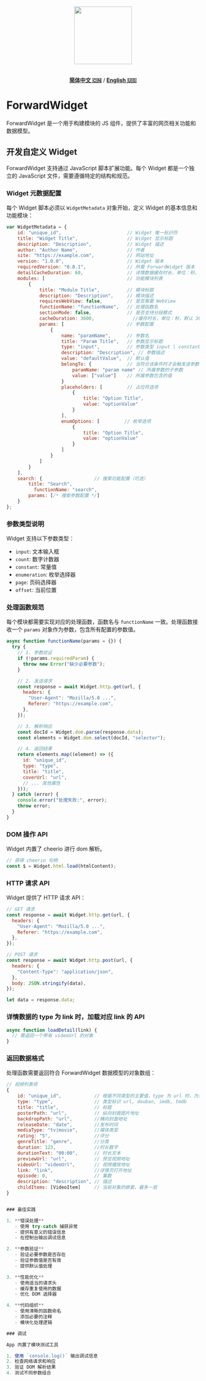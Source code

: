 <p align="center">
  <br>
  <img width="150" src="./icon.png">
  <br>
  <br>
</p>

<div align=center>
    
[**简体中文 🇨🇳**](README.md) / [**English 🇺🇸**](README_EN.md)

</div>

# ForwardWidget

ForwardWidget 是一个用于构建模块的 JS 组件，提供了丰富的网页相关功能和数据模型。

## 开发自定义 Widget

ForwardWidget 支持通过 JavaScript 脚本扩展功能。每个 Widget 都是一个独立的 JavaScript 文件，需要遵循特定的结构和规范。

### Widget 元数据配置

每个 Widget 脚本必须以 `WidgetMetadata` 对象开始，定义 Widget 的基本信息和功能模块：

```javascript
var WidgetMetadata = {
    id: "unique_id",                        // Widget 唯一标识符
    title: "Widget Title",                  // Widget 显示标题
    description: "Description",             // Widget 描述
    author: "Author Name",                  // 作者
    site: "https://example.com",            // 网站地址
    version: "1.0.0",                       // Widget 版本
    requiredVersion: "0.0.1",               // 所需 ForwardWidget 版本
    detailCacheDuration: 60,                // 详情数据缓存时长，单位：秒，默认 60 秒
    modules: [                              // 功能模块列表
        {
            title: "Module Title",          // 模块标题
            description: "Description",     // 模块描述
            requiresWebView: false,         // 是否需要 WebView
            functionName: "functionName",   // 处理函数名
            sectionMode: false,             // 是否支持分段模式
            cacheDuration: 3600,              //缓存时长，单位：秒，默认 3600 秒
            params: [                       // 参数配置
                {
                    name: "paramName",      // 参数名
                    title: "Param Title",   // 参数显示标题
                    type: "input",          // 参数类型 input | constant | enumeration | count | page | offset
                    description: "Description", // 参数描述
                    value: "defaultValue",  // 默认值
                    belongTo: {             // 当符合该条件时才会触发该参数
                        paramName: "param name" // 所属参数的子参数
                        value: ["value"]    // 所属参数包含的值
                    }
                    placeholders: [         // 占位符选项
                        {
                            title: "Option Title",
                            value: "optionValue"
                        }
                    ],
                    enumOptions: [         // 枚举选项
                        {
                            title: "Option Title",
                            value: "optionValue"
                        }
                    ]
                }
            ]
        }
    ],
    search: {                   // 搜索功能配置（可选）
        title: "Search",
          functionName: "search",
        params: [/* 搜索参数配置 */]
    }
};
```

### 参数类型说明

Widget 支持以下参数类型：

- `input`: 文本输入框
- `count`: 数字计数器
- `constant`: 常量值
- `enumeration`: 枚举选择器
- `page`: 页码选择器
- `offset`: 当前位置

### 处理函数规范

每个模块都需要实现对应的处理函数，函数名与 `functionName` 一致。处理函数接收一个 `params` 对象作为参数，包含所有配置的参数值。

```javascript
async function functionName(params = {}) {
  try {
    // 1. 参数验证
    if (!params.requiredParam) {
      throw new Error("缺少必要参数");
    }

    // 2. 发送请求
    const response = await Widget.http.get(url, {
      headers: {
        "User-Agent": "Mozilla/5.0 ...",
        Referer: "https://example.com",
      },
    });

    // 3. 解析响应
    const docId = Widget.dom.parse(response.data);
    const elements = Widget.dom.select(docId, "selector");

    // 4. 返回结果
    return elements.map((element) => ({
      id: "unique_id",
      type: "type",
      title: "title",
      coverUrl: "url",
      // ... 其他属性
    }));
  } catch (error) {
    console.error("处理失败:", error);
    throw error;
  }
}
```

### DOM 操作 API

Widget 内置了 cheerio 进行 dom 解析。

```javascript
// 获得 cheerio 句柄
const $ = Widget.html.load(htmlContent);
```

### HTTP 请求 API

Widget 提供了 HTTP 请求 API：

```javascript
// GET 请求
const response = await Widget.http.get(url, {
  headers: {
    "User-Agent": "Mozilla/5.0 ...",
    Referer: "https://example.com",
  },
});

// POST 请求
const response = await Widget.http.post(url, {
  headers: {
    "Content-Type": "application/json",
  },
  body: JSON.stringify(data),
});

let data = response.data;
```

### 详情数据的 type 为 link 时，加载对应 link 的 API

```javascript
async function loadDetail(link) {
  // 需返回一个带有 videoUrl 的对象
}
```

### 返回数据格式

处理函数需要返回符合 ForwardWidget 数据模型的对象数组：

```javascript
// 视频列表项
{
    id: "unique_id",            // 根据不同类型的主要值，type 为 url 时，为对应 url，type 为 douban、imdb、tmdb 时，id 为对应 id 值。如果为 tmdb 的 id，需要由 type.id 组成，如：tv.123 movie.234。
    type: "type",               // 类型标识 url, douban, imdb, tmdb
    title: "title",             // 标题
    posterPath: "url",          // 纵向封面图片地址
    backdropPath: "url",        //横向封面地址
    releaseDate: "date",        //发布时间
    mediaType: "tv|movie",      //媒体类型
    rating: "5",                //评分
    genreTitle: "genre",        //分类
    duration: 123,              //时长数字
    durationText: "00:00",      // 时长文本
    previewUrl: "url",          // 预览视频地址
    videoUrl: "videoUrl",       // 视频播放地址
    link: "link",               //详情页打开地址
    episode: 0,                 // 集数
    description: "description", // 描述
    childItems: [VideoItem]     // 当前对象的嵌套，最多一层
}


### 最佳实践

1. **错误处理**
   - 使用 try-catch 捕获异常
   - 提供有意义的错误信息
   - 在控制台输出调试信息

2. **参数验证**
   - 验证必要参数是否存在
   - 验证参数值是否有效
   - 提供默认值处理

3. **性能优化**
   - 使用适当的请求头
   - 缓存重复使用的数据
   - 优化 DOM 选择器

4. **代码组织**
   - 使用清晰的函数命名
   - 添加必要的注释
   - 模块化处理逻辑

### 调试

App 内置了模块测试工具

1. 使用 `console.log()` 输出调试信息
2. 检查网络请求和响应
3. 验证 DOM 解析结果
4. 测试不同参数组合
```
